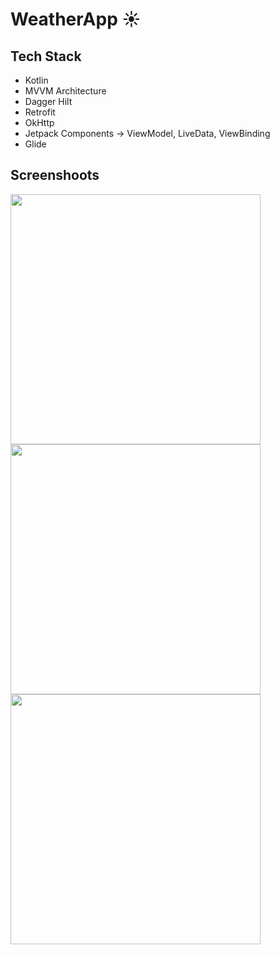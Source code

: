 # WeatherApp ☀️

## Tech Stack
* Kotlin
* MVVM Architecture
* Dagger Hilt
* Retrofit
* OkHttp
* Jetpack Components -> ViewModel, LiveData, ViewBinding
* Glide



## Screenshoots
<img src="https://user-images.githubusercontent.com/64445944/129895130-61549449-753d-4072-af61-3cff20166c92.png" height=400> <img src="https://user-images.githubusercontent.com/64445944/129895175-0cacff36-a259-40e8-a00b-a5d5cb9f7cc1.png" height=400> <img src="https://user-images.githubusercontent.com/64445944/129895230-e920f95c-4830-481e-819a-9fc9c0d60f51.png" height=400>



